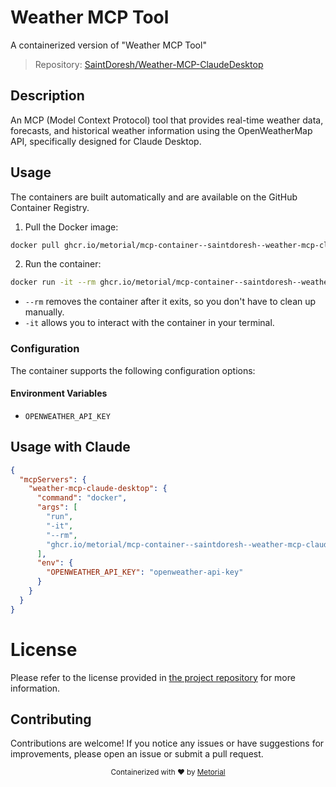
# Weather MCP Tool

A containerized version of "Weather MCP Tool"

> Repository: [SaintDoresh/Weather-MCP-ClaudeDesktop](https://github.com/SaintDoresh/Weather-MCP-ClaudeDesktop)

## Description

An MCP (Model Context Protocol) tool that provides real-time weather data, forecasts, and historical weather information using the OpenWeatherMap API, specifically designed for Claude Desktop.


## Usage

The containers are built automatically and are available on the GitHub Container Registry.

1. Pull the Docker image:

```bash
docker pull ghcr.io/metorial/mcp-container--saintdoresh--weather-mcp-claudedesktop--weather-mcp-claude-desktop
```

2. Run the container:

```bash
docker run -it --rm ghcr.io/metorial/mcp-container--saintdoresh--weather-mcp-claudedesktop--weather-mcp-claude-desktop 
```

- `--rm` removes the container after it exits, so you don't have to clean up manually.
- `-it` allows you to interact with the container in your terminal.


### Configuration

The container supports the following configuration options:




#### Environment Variables

- `OPENWEATHER_API_KEY`




## Usage with Claude

```json
{
  "mcpServers": {
    "weather-mcp-claude-desktop": {
      "command": "docker",
      "args": [
        "run",
        "-it",
        "--rm",
        "ghcr.io/metorial/mcp-container--saintdoresh--weather-mcp-claudedesktop--weather-mcp-claude-desktop"
      ],
      "env": {
        "OPENWEATHER_API_KEY": "openweather-api-key"
      }
    }
  }
}
```

# License

Please refer to the license provided in [the project repository](https://github.com/SaintDoresh/Weather-MCP-ClaudeDesktop) for more information.

## Contributing

Contributions are welcome! If you notice any issues or have suggestions for improvements, please open an issue or submit a pull request.

<div align="center">
  <sub>Containerized with ❤️ by <a href="https://metorial.com">Metorial</a></sub>
</div>
  
